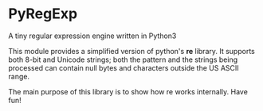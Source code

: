 # PyRegExp
A tiny regular expression engine written in Python3

This module provides a simplified version of python's **re** library. It supports both 8-bit and Unicode strings; both the pattern and the strings being processed can contain null bytes and characters outside the US ASCII range.

The main purpose of this library is to show how re works internally. Have fun!